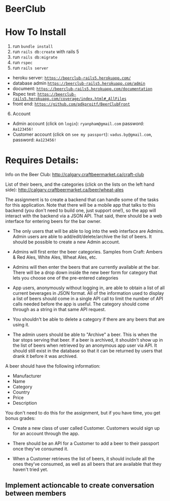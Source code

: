 # BeerClub

# How To Install
1. run `bundle install`
2. run `rails db:create` with rails 5
3. run `rails db:migrate`
4. run `rspec`
5. run `rails server`


- heroku server: [`https://beerclub-rails5.herokuapp.com/`](https://beerclub-rails5.herokuapp.com/)
- database admin [`https://beerclub-rails5.herokuapp.com/admin`](https://beerclub-rails5.herokuapp.com/admin)
- document: [`https://beerclub-rails5.herokuapp.com/documentation`](https://beerclub-rails5.herokuapp.com/documentation)
- Rspec test: [`https://beerclub-rails5.herokuapp.com/coverage/index.html#_AllFiles`](https://beerclub-rails5.herokuapp.com/coverage/index.html#_AllFiles)
- front end: [`https://github.com/pdkproitf/BeerClubFront`](https://github.com/pdkproitf/BeerClubFront)

6. Account
- Admin account (click on `login`): `ryanpham@gmail.com` password: `Aa123456!`
- Customer account (click on `see my passport`): `vadus.by@gmail.com`, password: `Aa123456!`

# Requires Details:
Info on the Beer Club:
http://calgary.craftbeermarket.ca/craft-club

List of their beers, and the categories (click on the lists on the left hand side):
http://calgary.craftbeermarket.ca/beer/wheat-ales

The assignment is to create a backend that can handle some of the tasks for this application. Note that there will be a mobile app that talks to this backend (you don't need to build one, just support one!), so the app will interact with the backend via a JSON API. That said, there should be a web interface for entering beers for the bar owner.

- The only users that will be able to log into the web interface are Admins.  Admin users are able to add/edit/delete/archive the list of beers. It should be possible to create a new Admin account.

- Admins will first enter the beer categories. Samples from Craft: Ambers & Red Ales, White Ales, Wheat Ales, etc.

- Admins will then enter the beers that are currently available at the bar. There will be a drop down inside the new beer form for category that lets you choose one of the pre-entered categories

- App users, anonymously without logging in, are able to obtain a list of all current beverages in JSON format. All of the information used to display a list of beers should come in a single API call to limit the number of API calls needed before the app is useful. The category should come through as a string in that same API request.

- You shouldn't be able to delete a category if there are any beers that are using it.

- The admin users should be able to "Archive" a beer. This is when the bar stops serving that beer. If a beer is archived, it shouldn't show up in the list of beers when retrieved by an anonymous app user via API. It should still exist in the database so that it can be returned by users that drank it before it was archived.

A beer should have the following information:

- Manufacturer
- Name
- Category
- Country
- Price
- Description

You don't need to do this for the assignment, but if you have time, you get bonus grades:

- Create a new class of user called Customer. Customers would sign up for an account through the app. 

- There should be an API for a Customer to add a beer to their passport once they've consumed it.

- When a Customer retrieves the list of beers, it should include all the ones they’ve consumed, as well as all beers that are available that they haven't tried yet.

## Implement actioncable to create conversation between members
